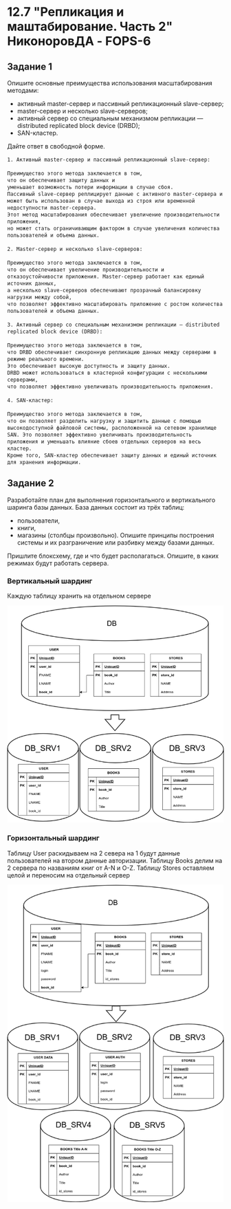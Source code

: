 # 12.7 "Репликация и маштабирование. Часть 2" НиконоровДА - FOPS-6

## Задание 1
Опишите основные преимущества использования масштабирования методами:

* активный master-сервер и пассивный репликационный slave-сервер;
* master-сервер и несколько slave-серверов;
* активный сервер со специальным механизмом репликации — distributed replicated block device (DRBD);
* SAN-кластер.

Дайте ответ в свободной форме.

```
1. Активный master-сервер и пассивный репликационный slave-сервер:

Преимущество этого метода заключается в том,
что он обеспечивает защиту данных и
уменьшает возможность потери информации в случае сбоя.
Пассивный slave-сервер реплицирует данные с активного master-сервера и
может быть использован в случае выхода из строя или временной недоступности master-сервера.
Этот метод масштабирования обеспечивает увеличение производительности приложения,
но может стать ограничивающим фактором в случае увеличения количества пользователей и объема данных.

2. Master-сервер и несколько slave-серверов:

Преимущество этого метода заключается в том,
что он обеспечивает увеличение производительности и
отказоустойчивости приложения. Master-сервер работает как единый источник данных,
а несколько slave-серверов обеспечивают прозрачный балансировку нагрузки между собой,
что позволяет эффективно масштабировать приложение с ростом количества пользователей и объема данных.

3. Активный сервер со специальным механизмом репликации — distributed replicated block device (DRBD):

Преимущество этого метода заключается в том,
что DRBD обеспечивает синхронную репликацию данных между серверами в режиме реального времени.
Это обеспечивает высокую доступность и защиту данных.
DRBD может использоваться в кластерной конфигурации с несколькими серверами,
что позволяет эффективно увеличивать производительность приложения.

4. SAN-кластер:

Преимущество этого метода заключается в том,
что он позволяет разделить нагрузку и защитить данные с помощью высокодоступной файловой системы, расположенной на сетевом хранилище SAN. Это позволяет эффективно увеличивать производительность приложения и уменьшать влияние сбоев отдельных серверов на весь кластер.
Кроме того, SAN-кластер обеспечивает защиту данных и единый источник для хранения информации.
```

## Задание 2

Разработайте план для выполнения горизонтального и вертикального шаринга базы данных. База данных состоит из трёх таблиц:

* пользователи,
* книги,
* магазины (столбцы произвольно).
Опишите принципы построения системы и их разграничение или разбивку между базами данных.

Пришлите блоксхему, где и что будет располагаться. Опишите, в каких режимах будут работать сервера.

### Вертикальный шардинг
Каждую таблицу хранить на отдельном сервере

![alt text](https://github.com/mxssclxck/hw-12.07/blob/main/img/1.png)

### Горизонтальный шардинг

Таблицу User раскидываем на 2 севера на 1 будут данные пользователей на втором данные авторизации.
Таблицу Books делим на 2 сервера по названиям книг от A-N и O-Z.
Таблицу Stores оставляем целой и переносим на отдельный сервер

![alt text](https://github.com/mxssclxck/hw-12.07/blob/main/img/2.png)
